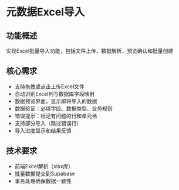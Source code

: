 # 元数据Excel导入

## 功能概述
实现Excel批量导入功能，包括文件上传、数据解析、预览确认和批量创建

## 核心需求
- 支持拖拽或点击上传Excel文件
- 自动识别Excel列与数据库字段映射
- 数据预览界面，显示即将导入的数据
- 数据验证：必填字段、数据类型、业务规则
- 错误提示：标记有问题的行和单元格
- 支持部分导入（跳过错误行）
- 导入进度显示和结果反馈

## 技术要求
- 前端Excel解析（xlsx库）
- 批量数据提交到Supabase
- 事务处理确保数据一致性